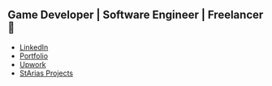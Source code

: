 ## Game Developer | Software Engineer | Freelancer 👋

- [LinkedIn](https://www.linkedin.com/in/stiven-arias-giraldo-9219241b2)
- [Portfolio](https://starias.github.io/stiven.arias.github.io/)
- [Upwork](https://www.upwork.com/en-gb/freelancers/~018f7e0e1df08439dd)
- [StArias Projects](https://github.com/StArias-Projects)
